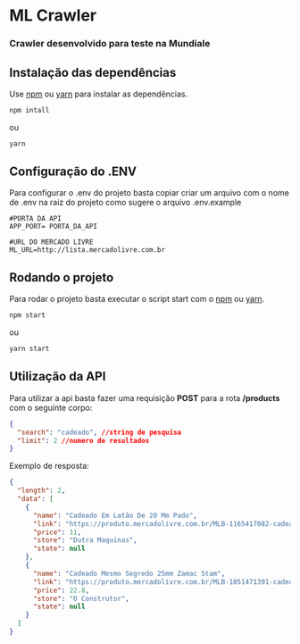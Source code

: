# ML Crawler
### Crawler desenvolvido para teste na Mundiale

## Instalação das dependências

Use [npm](https://www.npmjs.com/) ou [yarn](https://yarnpkg.com/) para instalar as dependências.

```bash
npm intall
```

ou

```bash
yarn
```

## Configuração do .ENV

Para configurar o .env do projeto basta copiar criar um arquivo com o nome de .env na raiz do projeto como sugere o arquivo .env.example

```env
#PORTA DA API
APP_PORT= PORTA_DA_API

#URL DO MERCADO LIVRE
ML_URL=http://lista.mercadolivre.com.br
```

## Rodando o projeto

Para rodar o projeto basta executar o script start com o [npm](https://www.npmjs.com/) ou [yarn](https://yarnpkg.com/).

```bash
npm start
```

ou

```bash
yarn start
```

## Utilização da API

Para utilizar a api basta fazer uma requisição **POST** para a rota **/products** com o seguinte corpo:

```json
{
  "search": "cadeado", //string de pesquisa
  "limit": 2 //numero de resultados
}
```

Exemplo de resposta:

```json
{
  "length": 2,
  "data": [
    {
      "name": "Cadeado Em Latão De 20 Mm Pado",
      "link": "https://produto.mercadolivre.com.br/MLB-1165417082-cadeado-em-lato-de-20-mm-pado-_JM#position=1&type=item&tracking_id=74b837a8-a9b9-40a9-8dbb-0e0526f74c00",
      "price": 11,
      "store": "Dutra Maquinas",
      "state": null
    },
    {
      "name": "Cadeado Mesmo Segredo 25mm Zamac Stam",
      "link": "https://produto.mercadolivre.com.br/MLB-1051471391-cadeado-mesmo-segredo-25mm-zamac-stam-_JM?searchVariation=32155276831#searchVariation=32155276831&position=2&type=item&tracking_id=74b837a8-a9b9-40a9-8dbb-0e0526f74c00",
      "price": 22.8,
      "store": "O Construtor",
      "state": null
    }
  ]
}
```
